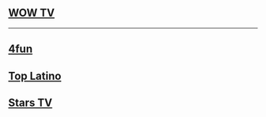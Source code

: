 ## [WOW TV](https://wowelsalvador.com/)
---
## [4fun](https://megawypas.com/readarticle.php?article_id=55)
## [Top Latino](https://megawypas.com/readarticle.php?article_id=478)
## [Stars TV](https://pilot.wp.pl/tv/#stars-tv-hd)
